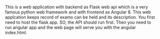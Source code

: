 This is a web application with backend as Flask web api which is a very famous python web framework and with frontend as Angular 8.
This web applcation keeps record of exams can be held and its description.
You first need to host the flask app. SO, the API should run first.
Then you need to run angular app and the web page will serve you with the angular index.html.